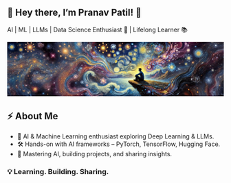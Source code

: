 ## 🚀 Hey there, I’m Pranav Patil! 👋
AI | ML | LLMs | Data Science Enthusiast 🚀 | Lifelong Learner 📚

![image](static/image.jpg)

## ⚡ About Me
- 🧠 AI & Machine Learning enthusiast exploring Deep Learning & LLMs.
- 🛠️ Hands-on with AI frameworks – PyTorch, TensorFlow, Hugging Face.
- 🎯 Mastering AI, building projects, and sharing insights.

### 💡 Learning. Building. Sharing.


<!--
Here are some ideas to get you started:

- 🔭 I’m currently working on ...
- 🌱 I’m currently learning ...
- 👯 I’m looking to collaborate on ...
- 🤔 I’m looking for help with ...
- 💬 Ask me about ...
- 📫 How to reach me: ...
- 😄 Pronouns: ...
- ⚡ Fun fact: ...
-->
